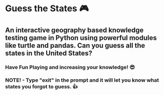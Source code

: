 # Guess the States 🎮

## An interactive geography based knowledge testing game in Python using powerful modules like turtle and pandas. Can you guess all the states in the United States?

### Have Fun Playing and increasing your knowledge! 😎 
### NOTE! - Type "exit" in the prompt and it will let you know what states you forgot to guess. 👍